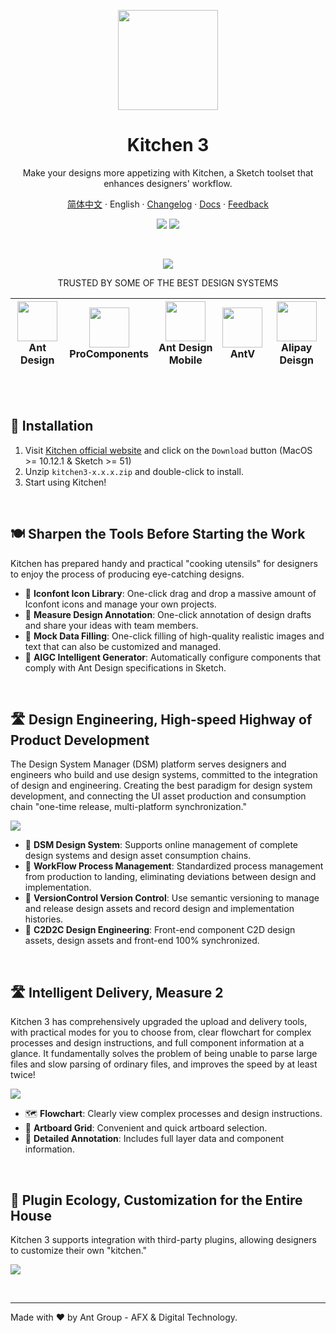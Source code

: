 <p align="center">
  <img width="160" src="https://gw.alipayobjects.com/mdn/rms_7d1485/afts/img/A*XDYxSJXBjjwAAAAAAAAAAAAAARQnAQ">
</p>
<h1 align="center">Kitchen 3</h1>

<div align="center">

Make your designs more appetizing with Kitchen, a Sketch toolset that enhances designers' workflow.

[简体中文](./README.md) · English · [Changelog][changelog] · [Docs][docs] · [Feedback][issues]

[![][website-shield]][website-url] [![][sketch-plugin]][sketch-plugin-url]

<br/>

[![][banner-url]][video-url]

TRUSTED BY SOME OF THE BEST DESIGN SYSTEMS

| <img width="64" src="https://gw.alipayobjects.com/zos/hitu-asset/c88e3678-6900-4289-8538-31367c2d30f2/hitu-1609235995955-image.png"><br/>Ant Design | <img width="64" src="https://gw.alipayobjects.com/zos/hitu-asset/562e1bb6-edd1-4c87-8e5c-fa01b768b7c8/hitu-1617851234091-image.png"><br/>ProComponents | <img width="64" src="https://gw.alipayobjects.com/zos/hitu-asset/571a5287-ed4f-40cb-ae9f-26f9d7cdd83b/hitu-1653014137511-image.png"><br/>Ant Design Mobile | <img width="64" src="https://gw.alipayobjects.com/zos/hitu-asset/dc1a5be1-5ad3-4bb0-b96e-60ab014fd6d4/hitu-1610945940945-image.png"><br/>AntV | <img width="64" src="https://gw.alipayobjects.com/zos/hitu-asset/a6bf910f-42a3-4625-92b8-5ec85a7f2f53/hitu-1609728727007-image.png"><br/>Alipay Deisgn |
| --- | --- | --- | --- | --- |

</div>


<br/>
<br/>

## 🍔 Installation

1. Visit [Kitchen official website](https://kitchen.alipay.com) and click on the `Download` button (MacOS >= 10.12.1 & Sketch >= 51)
2. Unzip `kitchen3-x.x.x.zip` and double-click to install.
3. Start using Kitchen!

<br/>

## 🍽️ Sharpen the Tools Before Starting the Work

Kitchen has prepared handy and practical "cooking utensils" for designers to enjoy the process of producing eye-catching designs.

- 🥗 **Iconfont Icon Library**: One-click drag and drop a massive amount of Iconfont icons and manage your own projects.
- 🥩 **Measure Design Annotation**: One-click annotation of design drafts and share your ideas with team members.
- 🍧 **Mock Data Filling**: One-click filling of high-quality realistic images and text that can also be customized and managed.
- 🍷 **AIGC Intelligent Generator**: Automatically configure components that comply with Ant Design specifications in Sketch.

<br/>

## 🛣️ Design Engineering, High-speed Highway of Product Development

The Design System Manager (DSM) platform serves designers and engineers who build and use design systems, committed to the integration of design and engineering.
Creating the best paradigm for design system development, and connecting the UI asset production and consumption chain "one-time release, multi-platform synchronization."

[![][preview-1]][preview-1-url]

- 🥗 **DSM Design System**: Supports online management of complete design systems and design asset consumption chains.
- 🥩 **WorkFlow Process Management**: Standardized process management from production to landing, eliminating deviations between design and implementation.
- 🍧 **VersionControl Version Control**: Use semantic versioning to manage and release design assets and record design and implementation histories.
- 🍷 **C2D2C Design Engineering**: Front-end component C2D design assets, design assets and front-end 100% synchronized.

<br/>

## 🛣️ Intelligent Delivery, Measure 2

Kitchen 3 has comprehensively upgraded the upload and delivery tools, with practical modes for you to choose from, clear flowchart for complex processes and design instructions, and full component information at a glance.
It fundamentally solves the problem of being unable to parse large files and slow parsing of ordinary files, and improves the speed by at least twice!

[![][preview-2]][preview-2-url]

- 🗺️ **Flowchart**: Clearly view complex processes and design instructions.
- 🍱 **Artboard Grid**: Convenient and quick artboard selection.
- 📏 **Detailed Annotation**: Includes full layer data and component information.

<br/>

## 🧩 Plugin Ecology, Customization for the Entire House

Kitchen 3 supports integration with third-party plugins, allowing designers to customize their own "kitchen."

![][preview-3]

<br/>

---

Made with ❤️ by Ant Group - AFX & Digital Technology.

[changelog]: https://kitchen.alipay.com/changelog
[docs]: https://yuque.antfin-inc.com/kitchen/kitchen-meal
[issues]: https://yuque.antfin-inc.com/r/kitchen/issues
[website-shield]: https://img.shields.io/website?down_message=offline&label=kitchen.alipay.com&logo=data%3Aimage%2Fsvg%2Bxml%3Bbase64%2CPHN2ZyB4bWxucz0iaHR0cDovL3d3dy53My5vcmcvMjAwMC9zdmciIHZpZXdCb3g9IjAgMCAyOCAyOCI%2BPHBhdGggZmlsbD0iI2ZmZiIgZmlsbC1ydWxlPSJub256ZXJvIiBkPSJNMjQuODYgMGEzLjE0IDMuMTQgMCAwMTIuMjIgNS4zNmwtOC42NTIgOC42MjggOC42NTIgOC42NTJBMy4xNCAzLjE0IDAgMDEyNC44NiAyOEg1YTUgNSAwIDAxLTUtNVYzLjE0QTMuMTQgMy4xNCAwIDAxMy4wMDIuMDA0TDMuMTEzIDBIMy44ODRMMjQuODYgMHpNMTAgMTRhNCA0IDAgMTAwIDggNCA0IDAgMDAwLTh6TTI0Ljg2IDJMNi40MzkgMS45OTlsMTAuNTc0IDEwLjU3NCA4LjY1My04LjYyOGMuMTg2LS4xODcuMjk5LS40MjQuMzI3LS42NzhMMjYgMy4xNEMyNiAyLjUxIDI1LjQ5IDIgMjQuODYgMnoiLz48L3N2Zz4%3D&logoColor=white&style=flat-square&up_message=online&url=https%3A%2F%2Fkitchen.alipay.com
[website-url]: https://kitchen.alipay.com
[sketch-plugin]: https://img.shields.io/badge/Sketch-Plugin-yellow?style=flat-square&logo=sketch&logoColor=white
[sketch-plugin-url]: https://www.sketch.com/
[banner-url]: https://gw.alipayobjects.com/zos/kitchen/wYeNfX%24cRI/banner.webp
[video-url]: https://gw.alipayobjects.com/mdn/rms_7d1485/afts/file/A*YYx9RqffYpEAAAAAAAAAAAAAARQnAQ
[preview-1]: https://gw.alipayobjects.com/zos/kitchen/DsLqZAYzWn/preview1.webp
[preview-1-url]: https://www.yuque.com/kitchen/changelog/seeconf-2022
[preview-2]: https://gw.alipayobjects.com/zos/kitchen/dmVHGuYJIn/preview2.webp
[preview-2-url]: https://kitchen.alipay.com/measure/index.html
[preview-3]: https://gw.alipayobjects.com/zos/kitchen/Kb53Me5ziI/preview3.webp
